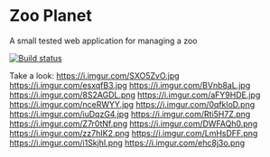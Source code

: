 # Zoo Planet

A small tested web application for managing a zoo

[![Build status](https://ci.appveyor.com/api/projects/status/wboxgjah5upkgsrf?svg=true)](https://ci.appveyor.com/project/thelad43/zoo-planet)

Take a look:
https://i.imgur.com/SXO5ZvO.jpg
https://i.imgur.com/esxqfB3.jpg
https://i.imgur.com/BVnb8aL.jpg
https://i.imgur.com/8S2AGDL.png
https://i.imgur.com/aFY9HDE.jpg
https://i.imgur.com/nceRWYY.jpg
https://i.imgur.com/0qfkloD.png
https://i.imgur.com/iuDqzG4.jpg
https://i.imgur.com/Rti5H7Z.png
https://i.imgur.com/Z7r0tNf.png
https://i.imgur.com/DWFAQh0.png
https://i.imgur.com/zz7hIK2.png
https://i.imgur.com/LmHsDFF.png
https://i.imgur.com/i1SkjhI.png
https://i.imgur.com/ehc8j3o.png
